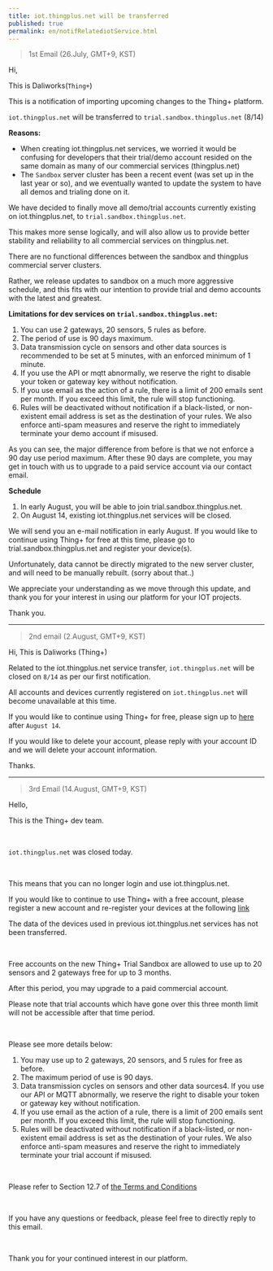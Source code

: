 ```yaml
---
title: iot.thingplus.net will be transferred
published: true
permalink: en/notifRelatediotService.html
---
```



>1st Email (26.July, GMT+9, KST)

Hi,

This is Daliworks(`Thing+`)

This is a notification of importing upcoming changes to the Thing+ platform.

`iot.thingplus.net` will be transferred to `trial.sandbox.thingplus.net` (8/14)

**Reasons:**
- When creating iot.thingplus.net services, we worried it would be confusing for developers that their trial/demo account resided on the same domain as many of our commercial services (thingplus.net)
- The `Sandbox` server cluster has been a recent event (was set up in the last year or so), and we eventually wanted to update the system to have all demos and trialing done on it.

We have decided to finally move all demo/trial accounts currently existing on iot.thingplus.net, to `trial.sandbox.thingplus.net`.

This makes more sense logically, and will also allow us to provide better stability and reliability to all commercial services on thingplus.net.

There are no functional differences between the sandbox and thingplus commercial server clusters.

Rather, we release updates to sandbox on a much more aggressive schedule, and this fits with our intention to provide trial and demo accounts with the latest and greatest.

**Limitations for dev services on `trial.sandbox.thingplus.net`:**

1. You can use 2 gateways, 20 sensors, 5 rules as before.
2. The period of use is 90 days maximum.
3. Data transmission cycle on sensors and other data sources is recommended to be set at 5 minutes, with an enforced minimum of 1 minute.
4. If you use the API or mqtt abnormally, we reserve the right to disable your token or gateway key without notification.
5. If you use email as the action of a rule, there is a limit of 200 emails sent per month. If you exceed this limit, the rule will stop functioning.
6. Rules will be deactivated without notification if a black-listed, or non-existent email address is set as the destination of your rules. We also enforce anti-spam measures and reserve the right to immediately terminate your demo account if misused.

As you can see, the major difference from before is that we not enforce a 90 day use period maximum. After these 90 days are complete, you may get in touch with us to upgrade to a paid service account via our contact email.

**Schedule**
1. In early August, you will be able to join trial.sandbox.thingplus.net.
2. On August 14, existing iot.thingplus.net services will be closed.

We will send you an e-mail notification in early August.  If you would like to continue using Thing+ for free at this time, please go to trial.sandbox.thingplus.net and register your device(s).

Unfortunately, data cannot be directly migrated to the new server cluster, and will need to be manually rebuilt. (sorry about that..)

We appreciate your understanding as we move through this update, and thank you for your interest in using our platform for your IOT projects.

Thank you.


---

>2nd email (2.August, GMT+9, KST)

Hi,
This is Daliworks (Thing+)

Related to the iot.thingplus.net service transfer, `iot.thingplus.net` will be closed on `8/14` as per our first notification.

All accounts and devices currently registered on `iot.thingplus.net` will become unavailable at this time.

If you would like to continue using Thing+ for free, please sign up to [here](https://trial.sandbox.thingplus.net/#/register) after `August 14`.

If you would like to delete your account, please reply with your account ID and we will delete your account information.

Thanks.

---


> 3rd Email (14.August, GMT+9, KST)

Hello,

This is the Thing+ dev team.

<br>

`iot.thingplus.net` was closed today.

<br>

This means that you can no longer login and use iot.thingplus.net.

If you would like to continue to use Thing+ with a free account, please register a new account and re-register your devices at the following [link](https://trial.sandbox.thingplus.net/#/register)

The data of the devices used in previous iot.thingplus.net services has not been transferred.

<br>

Free accounts on the new Thing+ Trial Sandbox are allowed to use up to 20 sensors and 2 gateways free for up to 3 months.

After this period, you may upgrade to a paid commercial account.

Please note that trial accounts which have gone over this three month limit will not be accessible after that time period.

<br>

Please see more details below:

1. You may use up to 2 gateways, 20 sensors, and 5 rules for free as before.
2. The maximum period of use is 90 days.
3. Data transmission cycles on sensors and other data sources4. If you use our API or MQTT abnormally, we reserve the right to disable your token or gateway key without notification.
5. If you use email as the action of a rule, there is a limit of 200 emails sent per month. If you exceed this limit, the rule will stop functioning.
6. Rules will be deactivated without notification if a black-listed, or non-existent email address is set as the destination of your rules. We also enforce anti-spam measures and reserve the right to immediately terminate your trial account if misused.

<br>

Please refer to Section 12.7 of [the Terms and Conditions](https://trial.sandbox.thingplus.net/#/about/terms)

<br>

If you have any questions or feedback, please feel free to directly reply to this email.

<br>

Thank you for your continued interest in our platform.


<br>
<br>
<br>